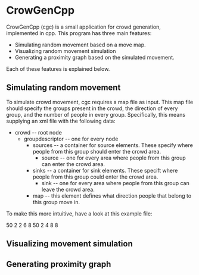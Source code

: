 
# CrowGenCpp

CrowGenCpp (cgc) is a small application for crowd generation, implemented in
cpp. This program has three main features:

 - Simulating random movement based on a move map.
 - Visualizing random movement simulation
 - Generating a proximity graph based on the simulated movement.

Each of these features is explained below.

## Simulating random movement

To simulate crowd movement, cgc requires a map file as input. This map file
should specify the groups present in the crowd, the direction of every group,
and the number of people in every group. Specifically, this means supplying an
xml file with the following data:

  - crowd -- root node
    - groupdescriptor -- one for every node
      - sources -- a container for source elements. These specify where people
        from this group should enter the crowd area.
        - source -- one for every area where people from this group can enter
          the crowd area.
      - sinks -- a container for sink elements. These specift where people from
        this group could enter the crowd area.
        - sink -- one for every area where people from this group can leave the
          crowd area.
      - map -- this element defines what direction people that belong to this
        group move in.

To make this more intuitive, have a look at this example file:

  <?xml version="1.0" encoding="UTF-8"?>
  <crowd>
    <groupdescriptor gid="1">
      <population>50</population>
      <sources>
        <source type="spawn">
          <xborder start="0" end="100"></xborder>
          <yborder start="505" end="605"></yborder>
        </source>
      </sources>
      <sinks>
      </sinks>
      <map width="1000" height="1000" rows="4" cols="1">
        2
        2
        6
        8
      </map>
    </groupdescriptor>
    <groupdescriptor gid="2">
      <population>50</population>
      <sources>
        <source type="spawn">
          <xborder start="900" end="1000"></xborder>
          <yborder start="395" end="495"></yborder>
        </source>
      </sources>
      <sinks>
      </sinks>
      <map width="1000" height="1000" rows="4" cols="1">
        2
        4
        8
        8
      </map>
    </groupdescriptor>
  </crowd>

## Visualizing movement simulation

## Generating proximity graph

